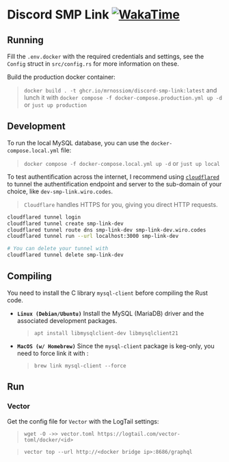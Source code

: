 # Discord SMP Link [![WakaTime](https://wakatime.com/badge/github/MrNossiom/discord-smp-link.svg)](https://wakatime.com/badge/github/MrNossiom/discord-smp-link)

## Running

Fill the `.env.docker` with the required credentials and settings, see the `Config` struct in `src/config.rs` for more information on these.

Build the production docker container:

> `docker build . -t ghcr.io/mrnossiom/discord-smp-link:latest`
> and lunch it with
> `docker compose -f docker-compose.production.yml up -d` or `just up production`

## Development

To run the local MySQL database, you can use the `docker-compose.local.yml` file:

> `docker compose -f docker-compose.local.yml up -d`
> or
> `just up local`


To test authentification across the internet, I recommend using [`cloudflared`](https://developers.cloudflare.com/cloudflare-one/connections/connect-apps/install-and-setup/installation) to tunnel the authentification endpoint and server to the sub-domain of your choice, like `dev-smp-link.wiro.codes`.
> `Cloudflare` handles HTTPS for you, giving you direct HTTP requests.

```sh
cloudflared tunnel login
cloudflared tunnel create smp-link-dev
cloudflared tunnel route dns smp-link-dev smp-link-dev.wiro.codes
cloudflared tunnel run --url localhost:3000 smp-link-dev

# You can delete your tunnel with
cloudflared tunnel delete smp-link-dev
```

## Compiling

You need to install the C library `mysql-client` before compiling the Rust code.

-   **`Linux (Debian/Ubuntu)`**
    Install the MySQL (MariaDB) driver and the associated development packages.

    > `apt install libmysqlclient-dev libmysqlclient21`

-   **`MacOS (w/ Homebrew)`**
    Since the `mysql-client` package is keg-only, you need to force link it with :
    > `brew link mysql-client --force`

## Run

### Vector

Get the config file for `Vector` with the LogTail settings:

> `wget -O ->> vector.toml https://logtail.com/vector-toml/docker/<id>`

> `vector top --url http://<docker bridge ip>:8686/graphql`
